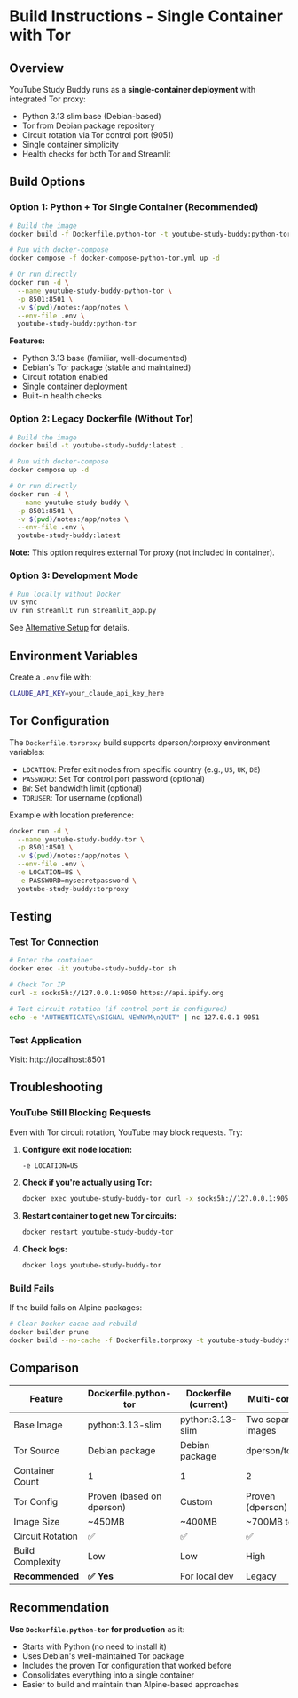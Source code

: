 # Build Instructions - Single Container with Tor

## Overview

YouTube Study Buddy runs as a **single-container deployment** with integrated Tor proxy:

- Python 3.13 slim base (Debian-based)
- Tor from Debian package repository
- Circuit rotation via Tor control port (9051)
- Single container simplicity
- Health checks for both Tor and Streamlit

## Build Options

### Option 1: Python + Tor Single Container (Recommended)

```bash
# Build the image
docker build -f Dockerfile.python-tor -t youtube-study-buddy:python-tor .

# Run with docker-compose
docker compose -f docker-compose-python-tor.yml up -d

# Or run directly
docker run -d \
  --name youtube-study-buddy-python-tor \
  -p 8501:8501 \
  -v $(pwd)/notes:/app/notes \
  --env-file .env \
  youtube-study-buddy:python-tor
```

**Features:**
- Python 3.13 base (familiar, well-documented)
- Debian's Tor package (stable and maintained)
- Circuit rotation enabled
- Single container deployment
- Built-in health checks

### Option 2: Legacy Dockerfile (Without Tor)

```bash
# Build the image
docker build -t youtube-study-buddy:latest .

# Run with docker-compose
docker compose up -d

# Or run directly
docker run -d \
  --name youtube-study-buddy \
  -p 8501:8501 \
  -v $(pwd)/notes:/app/notes \
  --env-file .env \
  youtube-study-buddy:latest
```

**Note:** This option requires external Tor proxy (not included in container).

### Option 3: Development Mode

```bash
# Run locally without Docker
uv sync
uv run streamlit run streamlit_app.py
```

See [Alternative Setup](technical/alternative-setup.md) for details.

## Environment Variables

Create a `.env` file with:

```bash
CLAUDE_API_KEY=your_claude_api_key_here
```

## Tor Configuration

The `Dockerfile.torproxy` build supports dperson/torproxy environment variables:

- `LOCATION`: Prefer exit nodes from specific country (e.g., `US`, `UK`, `DE`)
- `PASSWORD`: Set Tor control port password (optional)
- `BW`: Set bandwidth limit (optional)
- `TORUSER`: Tor username (optional)

Example with location preference:

```bash
docker run -d \
  --name youtube-study-buddy-tor \
  -p 8501:8501 \
  -v $(pwd)/notes:/app/notes \
  --env-file .env \
  -e LOCATION=US \
  -e PASSWORD=mysecretpassword \
  youtube-study-buddy:torproxy
```

## Testing

### Test Tor Connection

```bash
# Enter the container
docker exec -it youtube-study-buddy-tor sh

# Check Tor IP
curl -x socks5h://127.0.0.1:9050 https://api.ipify.org

# Test circuit rotation (if control port is configured)
echo -e "AUTHENTICATE\nSIGNAL NEWNYM\nQUIT" | nc 127.0.0.1 9051
```

### Test Application

Visit: http://localhost:8501

## Troubleshooting

### YouTube Still Blocking Requests

Even with Tor circuit rotation, YouTube may block requests. Try:

1. **Configure exit node location:**
   ```bash
   -e LOCATION=US
   ```

2. **Check if you're actually using Tor:**
   ```bash
   docker exec youtube-study-buddy-tor curl -x socks5h://127.0.0.1:9050 https://api.ipify.org
   ```

3. **Restart container to get new Tor circuits:**
   ```bash
   docker restart youtube-study-buddy-tor
   ```

4. **Check logs:**
   ```bash
   docker logs youtube-study-buddy-tor
   ```

### Build Fails

If the build fails on Alpine packages:

```bash
# Clear Docker cache and rebuild
docker builder prune
docker build --no-cache -f Dockerfile.torproxy -t youtube-study-buddy:torproxy .
```

## Comparison

| Feature | Dockerfile.python-tor | Dockerfile (current) | Multi-container |
|---------|---------------------|---------------------|-----------------|
| Base Image | python:3.13-slim | python:3.13-slim | Two separate images |
| Tor Source | Debian package | Debian package | dperson/torproxy |
| Container Count | 1 | 1 | 2 |
| Tor Config | Proven (based on dperson) | Custom | Proven (dperson) |
| Image Size | ~450MB | ~400MB | ~700MB total |
| Circuit Rotation | ✅ | ✅ | ✅ |
| Build Complexity | Low | Low | High |
| **Recommended** | **✅ Yes** | For local dev | Legacy |

## Recommendation

**Use `Dockerfile.python-tor` for production** as it:
- Starts with Python (no need to install it)
- Uses Debian's well-maintained Tor package
- Includes the proven Tor configuration that worked before
- Consolidates everything into a single container
- Easier to build and maintain than Alpine-based approaches
